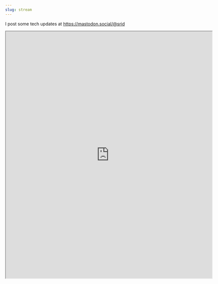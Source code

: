 ```yaml
---
slug: stream
---
```


I post some tech updates at https://mastodon.social/@srid

<iframe allowfullscreen sandbox="allow-top-navigation allow-scripts" width="666" height="800" src="https://www.mastofeed.com/apiv2/feed?userurl=https%3A%2F%2Fmastodon.social%2Fusers%2Fsrid&theme=auto&size=80&header=false&replies=false&boosts=false"></iframe>